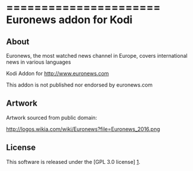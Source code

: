 ======================
Euronews addon for Kodi
======================

About
-----
Euronews, the most watched news channel in Europe, covers international news in various languages

Kodi Addon for http://www.euronews.com

This addon is not published nor endorsed by euronews.com


Artwork
---------------------
Artwork sourced from public domain:

http://logos.wikia.com/wiki/Euronews?file=Euronews_2016.png


License
-------
This software is released under the [GPL 3.0 license] [1].

[1]: http://www.gnu.org/licenses/gpl-3.0.html